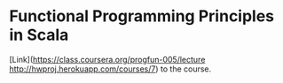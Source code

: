 # Functional Programming Principles in Scala
[Link](https://class.coursera.org/progfun-005/lecture
http://hwproj.herokuapp.com/courses/7) to the course.
